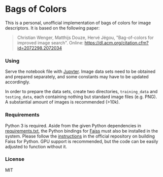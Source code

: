 # Bags of Colors

This is a personal, unofficial implementation of bags of colors for image descriptors. It is based on the following paper:

> Christian Wenger, Matthijs Douze, Hervé Jégou, \"Bag-of-colors for improved image search\". Online: <https://dl.acm.org/citation.cfm?id=2072298.2072034>

### Using

Serve the notebook file with [Jupyter](http://jupyter.org). Image data sets need to be obtained and prepared separately, and some constants may have to be updated accordingly.

In order to prepare the data sets, create two directories, `training_data` and `testing_data`, each containing nothing but standard image files (e.g. PNG). A substantial amount of images is recommended (>10k).

### Requirements

Python 3 is required. Aside from the given Python dependencies in [requirements.txt](requirements.txt), the Python bindings for [Faiss](https://github.com/facebookresearch/faiss) must also be installed in the system. Please follow the [instructions](https://github.com/facebookresearch/faiss/blob/master/INSTALL.md#step-2-compiling-the-python-interface) in the official repository on building Faiss for Python. GPU support is recommended, but the code can be easily adjusted to function without it.

### License

MIT
